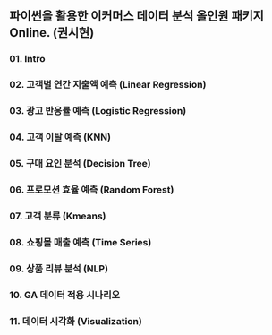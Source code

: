 ## 파이썬을 활용한 이커머스 데이터 분석 올인원 패키지 Online. (권시현)

### 01. Intro
### 02. 고객별 연간 지출액 예측 (Linear Regression)
### 03. 광고 반응률 예측 (Logistic Regression)
### 04. 고객 이탈 예측 (KNN)
### 05. 구매 요인 분석 (Decision Tree)
### 06. 프로모션 효율 예측 (Random Forest)
### 07. 고객 분류 (Kmeans)
### 08. 쇼핑몰 매출 예측 (Time Series)
### 09. 상품 리뷰 분석 (NLP)
### 10. GA 데이터 적용 시나리오
### 11. 데이터 시각화 (Visualization)